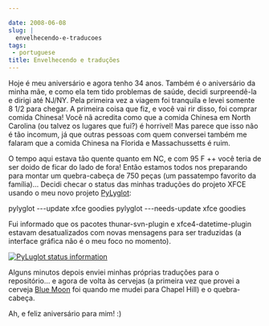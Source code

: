 ```yaml
---

date: 2008-06-08
slug: |
  envelhecendo-e-traducoes
tags:
 - portuguese
title: Envelhecendo e traduções
---
```


Hoje é meu aniversário e agora tenho 34 anos. Também é o aniversário da
minha mãe, e como ela tem tido problemas de saúde, decidi surpreendê-la
e dirigi até NJ/NY. Pela primeira vez a viagem foi tranquila e levei
somente 8 1/2 para chegar. A primeira coisa que fiz, e você vai rir
disso, foi comprar comida Chinesa! Você nã acredita como que a comida
Chinesa em North Carolina (ou talvez os lugares que fui?) é horrivel!
Mas parece que isso não é tão incomum, já que outras pessoas com quem
conversei também me falaram que a comida Chinesa na Florida e
Massachussetts é ruim.

O tempo aqui estava tão quente quanto em NC, e com 95 F ++ você teria de
ser doido de ficar do lado de fora! Então estamos todos nos preparando
para montar um quebra-cabeça de 750 peças (um passatempo favorito da
família)... Decidi checar o status das minhas traduções do projeto XFCE
usando o meu novo projeto
[PyLyglot](http://http://code.google.com/p/pylyglot/):

pylyglot ---update xfce goodies pylyglot ---needs-update xfce goodies

Fui informado que os pacotes thunar-svn-plugin e xfce4-datetime-plugin
estavam desatualizados com novas mensagens para ser traduzidas (a
interface gráfica não é o meu foco no momento).

[![PyLuglot status
information](http://farm4.static.flickr.com/3186/2562173506_6ef2d016f2.jpg)](http://www.flickr.com/photos/ogmaciel/2562173506/)

Alguns minutos depois enviei minhas próprias traduções para o
repositório... e agora de volta às cervejas (a primeira vez que provei a
cerveja [Blue Moon](http://www.bluemoonbrewingcompany.com/) foi quando
me mudei para Chapel Hill) e o quebra-cabeça.

Ah, e feliz aniversário para mim! :)
